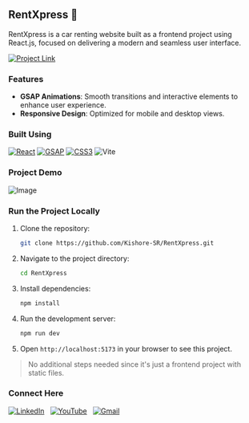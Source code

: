 ## RentXpress 🚗

RentXpress is a car renting website built as a frontend project using React.js, focused on delivering a modern and seamless user interface.

[![Project Link](https://img.shields.io/badge/Website%20Link-37a779?style=for-the-badge)](https://rentxpress.pages.dev/)

### Features
- **GSAP Animations**: Smooth transitions and interactive elements to enhance user experience.
- **Responsive Design**: Optimized for mobile and desktop views.

### Built Using
[![React](https://img.shields.io/badge/react-%2320232a.svg?&style=for-the-badge&logo=react&logoColor=%2361DAFB)](https://reactjs.org/)
[![GSAP](https://img.shields.io/badge/GSAP-%23323132.svg?&style=for-the-badge&logo=none&logoColor=white&color=white&label=%20&image=https://static.wikia.nocookie.net/logopedia/images/4/48/GreenSock_2014.svg/revision/latest?cb=20231024190358)](https://greensock.com/gsap/)
[![CSS3](https://img.shields.io/badge/css3-%231572B6.svg?&style=for-the-badge&logo=css3&logoColor=white)](https://developer.mozilla.org/en-US/docs/Web/CSS)
![Vite](https://img.shields.io/badge/Vite-643EED.svg?style=for-the-badge&logo=vite&logoColor=white)

### Project Demo
![Image](https://github.com/user-attachments/assets/76bd20d7-eff2-4364-9a35-bc1f1e3bd4ac)

### Run the Project Locally
1. Clone the repository:
    ```bash
    git clone https://github.com/Kishore-SR/RentXpress.git
    ```
2. Navigate to the project directory:
    ```bash
    cd RentXpress
    ```
3. Install dependencies:
    ```bash
    npm install
    ```
4. Run the development server:
    ```bash
    npm run dev
    ```
5. Open `http://localhost:5173` in your browser to see this project.
> No additional steps needed since it's just a frontend project with static files.

### Connect Here
[![LinkedIn](https://img.shields.io/badge/linkedin%20-%230077B5.svg?style=for-the-badge&logo=linkedin&logoColor=white)](https://www.linkedin.com/in/Kishore-SR) &nbsp;
[![YouTube](https://img.shields.io/badge/Youtube-%23FF0000.svg?style=for-the-badge&logo=YouTube&logoColor=white)](https://www.youtube.com/@Kishore-SR) &nbsp;
[![Gmail](https://img.shields.io/badge/Gmail-D14836?style=for-the-badge&logo=gmail&logoColor=white&color=red)](mailto:kishoresr47@gmail.com)
